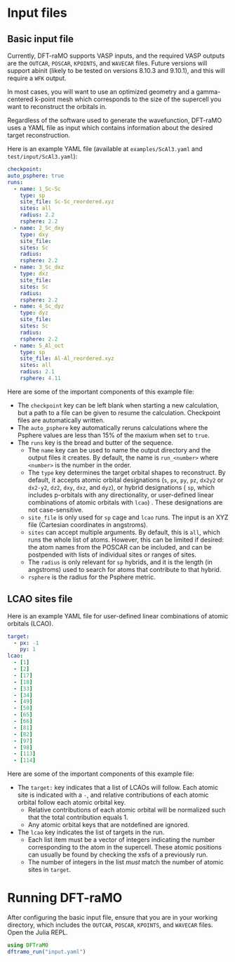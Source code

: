 # Input files

## Basic input file

Currently, DFT-raMO supports VASP inputs, and the required VASP outputs are the `OUTCAR`, `POSCAR`,
`KPOINTS`, and `WAVECAR` files. Future versions will support abinit (likely to be tested on versions
8.10.3 and 9.10.1), and this will require a `WFK` output.

In most cases, you will want to use an optimized geometry and a gamma-centered k-point mesh which
corresponds to the size of the supercell you want to reconstruct the orbitals in.

Regardless of the software used to generate the wavefunction, DFT-raMO uses a YAML file as input
which contains information about the desired target reconstruction.

Here is an example YAML file (available at `examples/ScAl3.yaml` and `test/input/ScAl3.yaml`):

```yaml
checkpoint:
auto_psphere: true
runs:
  - name: 1_Sc-Sc
    type: sp
    site_file: Sc-Sc_reordered.xyz
    sites: all
    radius: 2.2
    rsphere: 2.2
  - name: 2_Sc_dxy
    type: dxy
    site_file: 
    sites: Sc
    radius: 
    rsphere: 2.2
  - name: 3_Sc_dxz
    type: dxz
    site_file: 
    sites: Sc
    radius: 
    rsphere: 2.2
  - name: 4_Sc_dyz
    type: dyz
    site_file: 
    sites: Sc
    radius: 
    rsphere: 2.2
  - name: 5_Al_oct
    type: sp
    site_file: Al-Al_reordered.xyz
    sites: all
    radius: 2.1
    rsphere: 4.11
```

Here are some of the important components of this example file:
  - The `checkpoint` key can be left blank when starting a new calculation, but a path to a file can
  be given to resume the calculation. Checkpoint files are automatically written.
  - The `auto_psphere` key automatically reruns calculations where the Psphere values are less than
    15% of the maxium when set to `true`.
  - The `runs` key is the bread and butter of the sequence.
      + The `name` key can be used to name the output directory and the output files it creates. By
        default, the name is `run_<number>` where `<number>` is the number in the order.
      + The `type` key determines the target orbital shapes to reconstruct. By default, it accepts
        atomic orbital designations (`s`, `px`, `py`, `pz`, `dx2y2` or `dx2-y2`, `dz2`, `dxy`, 
        `dxz`, and `dyz`), or hybrid designations ( `sp`, which includes p-orbitals
        with any directionality, or user-defined linear combinations of atomic orbitals with `lcao`)
        . These designations are not case-sensitive.
      + `site_file` is only used for `sp` cage and `lcao` runs. The input is an
        XYZ file (Cartesian coordinates in angstroms).
      + `sites` can accept multiple arguments. By default, this is `all`, which runs the whole list
        of atoms. However, this can be limited if desired: the atom names from the POSCAR can be
        included, and can be postpended with lists of individual sites or ranges of sites.
      + The `radius` is only relevant for `sp` hybrids, and it is the length (in angstroms) used to
        search for atoms that contribute to that hybrid.
      + `rsphere` is the radius for the Psphere metric.


## LCAO sites file
Here is an example YAML file for user-defined linear combinations of atomic orbitals (LCAO).

```yaml
target:
  - px: -1
    py: 1
lcao:
  - [1]
  - [2]
  - [17]
  - [18]
  - [33]
  - [34]
  - [49]
  - [50]
  - [65]
  - [66]
  - [81]
  - [82]
  - [97]
  - [98]
  - [113]
  - [114]
```

Here are some of the important components of this example file:
  - The `target:` key indicates that a list of LCAOs will follow. Each atomic site is indicated with
    a `-`, and relative contributions of each atomic orbital follow each atomic orbital key.
      + Relative contributions of each atomic orbital will be normalized such that the total
        contribution equals 1.
      + Any atomic orbital keys that are notdefined are ignored.
  - The `lcao` key indicates the list of targets in the run.
      + Each list item must be a vector of integers indicating the number corresponding to the atom
        in the supercell. These atomic positions can usually be found by checking the xsfs of a
        previously run.
      + The number of integers in the list *must* match the number of atomic sites in `target`.

# Running DFT-raMO
After configuring the basic input file, ensure that you are in your working directory, which includes
the `OUTCAR`, `POSCAR`, `KPOINTS`, and `WAVECAR` files. Open the Julia REPL.
```julia
using DFTraMO
dftramo_run("input.yaml")
```
